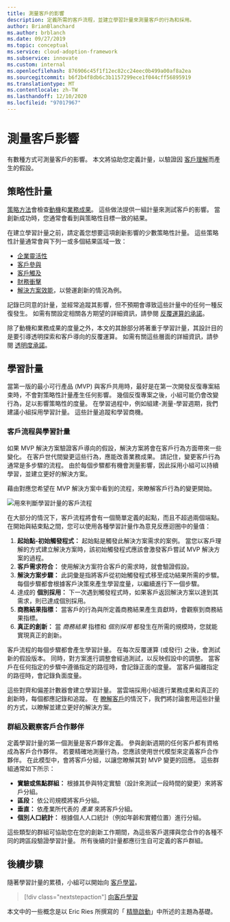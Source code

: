 ```yaml
---
title: 測量客戶的影響
description: 定義所需的客戶流程，並建立學習計量來測量客戶的行為和採用。
author: BrianBlanchard
ms.author: brblanch
ms.date: 09/27/2019
ms.topic: conceptual
ms.service: cloud-adoption-framework
ms.subservice: innovate
ms.custom: internal
ms.openlocfilehash: 876906c45f1f12ec82cc24eec0b499a00af8a2ea
ms.sourcegitcommit: b6f2b4f8db6c3b1157299ece1f044cff56895919
ms.translationtype: MT
ms.contentlocale: zh-TW
ms.lasthandoff: 12/10/2020
ms.locfileid: "97017967"
---
```

# <a name="measure-for-customer-impact"></a>測量客戶影響

有數種方式可測量客戶的影響。 本文將協助您定義計量，以驗證因 [客戶理解](./build.md)而產生的假設。

## <a name="strategic-metrics"></a>策略性計量

[策略方法](../../strategy/index.md)會檢查[動機](../../strategy/motivations.md)和[業務成果](../../strategy/business-outcomes/index.md)。 這些做法提供一組計量來測試客戶的影響。 當創新成功時，您通常會看到與策略性目標一致的結果。

在建立學習計量之前，請定義您想要這項創新影響的少數策略性計量。 這些策略性計量通常會與下列一或多個結果區域一致：

- [企業靈活性](../../strategy/business-outcomes/agility-outcomes.md)
- [客戶參與](../../strategy/business-outcomes/engagement-outcomes.md)
- [客戶觸及](../../strategy/business-outcomes/reach-outcomes.md)
- [財務衝擊](../../strategy/business-outcomes/fiscal-outcomes.md)
- [解決方案效能](../../strategy/business-outcomes/fiscal-outcomes.md)，以營運創新的情況為例。

記錄已同意的計量，並經常追蹤其影響，但不預期會導致這些計量中的任何一種反復發生。 如需有關設定相關各方期望的詳細資訊，請參閱 [反覆運算的承諾](./index.md#commitment-to-iteration)。

除了動機和業務成果的度量之外，本文的其餘部分將著重于學習計量，其設計目的是要引導透明探索和客戶導向的反覆運算。 如需有關這些層面的詳細資訊，請參閱 [透明度承諾](./index.md#commitment-to-transparency)。

## <a name="learning-metrics"></a>學習計量

當第一版的最小可行產品 (MVP) 與客戶共用時，最好是在第一次開發反復專案結束時，不會對策略性計量產生任何影響。 幾個反復專案之後，小組可能仍會改變行為，足以影響策略性的度量。 在學習過程中，例如組建-測量-學習週期，我們建議小組採用學習計量。 這些計量追蹤和學習商機。

### <a name="customer-flow-and-learning-metrics"></a>客戶流程與學習計量

如果 MVP 解決方案驗證客戶導向的假設，解決方案將會在客戶行為方面帶來一些變化。 在客戶世代間變更這些行為，應能改善業務成果。 請記住，變更客戶行為通常是多步驟的流程。 由於每個步驟都有機會測量影響，因此採用小組可以持續學習，並建立更好的解決方案。

藉由對應您希望在 MVP 解決方案中看到的流程，來瞭解客戶行為的變更開始。

![用來判斷學習計量的客戶流程](../../_images/innovate/customer-flow-learning-metrics.png)

在大部分的情況下，客戶流程將會有一個簡單定義的起點，而且不超過兩個端點。 在開始與結束點之間，您可以使用各種學習計量作為意見反應迴圈中的量值：

1. **起始點-初始觸發程式：** 起始點是觸發此解決方案需求的案例。 當您以客戶理解的方式建立解決方案時，該初始觸發程式應該會激發客戶嘗試 MVP 解決方案的過程。
2. **客戶需求符合：** 使用解決方案符合客戶的需求時，就會驗證假設。
3. **解決方案步驟：** 此詞彙是指將客戶從初始觸發程式移至成功結果所需的步驟。 每個步驟都會根據客戶決策來產生學習度量，以繼續進行下一個步驟。
4. 達成的 **個別採用：** 下一次遇到觸發程式時，如果客戶返回解決方案以達到其需求，則已達成個別採用。
5. **商務結果指標：** 當客戶的行為與所定義商務結果產生貢獻時，會觀察到商務結果指標。
6. **真正的創新：** 當 _商務結果_ 指標和 _個別採用_ 都發生在所需的規模時，您就能實現真正的創新。

客戶流程的每個步驟都會產生學習計量。 在每次反覆運算 (或發行) 之後，會測試新的假設版本。 同時，對方案進行調整會經過測試，以反映假設中的調整。 當客戶在任何指定的步驟中遵循指定的路徑時，會記錄正面的度量。 當客戶偏離指定的路徑時，會記錄負面度量。

這些對齊和偏差計數器會建立學習計量。 當雲端採用小組進行業務成果和真正的創新時，每個都應記錄和追蹤。 在 [瞭解客戶](./learn.md)的情況下，我們將討論套用這些計量的方式，以瞭解並建立更好的解決方案。

### <a name="group-and-observe-customer-partners"></a>群組及觀察客戶合作夥伴

定義學習計量的第一個測量是客戶夥伴定義。 參與創新週期的任何客戶都有資格成為客戶合作夥伴。 若要精確地測量行為，您應該使用世代模型來定義客戶合作夥伴。 在此模型中，會將客戶分組，以讓您瞭解其對 MVP 變更的回應。 這些群組通常如下所示：

- **實驗或焦點群組：** 根據其參與特定實驗（設計來測試一段時間的變更）來將客戶分組。
- **區段：** 依公司規模將客戶分組。
- **垂直：** 依產業所代表的 _產業_ 來將客戶分組。
- **個別人口統計：** 根據個人人口統計（例如年齡和實體位置）進行分組。

這些類型的群組可協助您在您的創新工作期間，為這些客戶選擇與您合作的各種不同的跨區段驗證學習計量。 所有後續的計量都應衍生自可定義的客戶群組。

## <a name="next-steps"></a>後續步驟

隨著學習計量的累積，小組可以開始向 [客戶學習](./learn.md)。

> [!div class="nextstepaction"]
> [向客戶學習](./learn.md)

本文中的一些概念是以 Eric Ries 所撰寫的「 [精簡啟動](http://theleanstartup.com/book)」中所述的主題為基礎。
